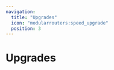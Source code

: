 ```yaml
---
navigation:
  title: "Upgrades"
  icon: "modularrouters:speed_upgrade"
  position: 3
---
```


# Upgrades

<SubPages />